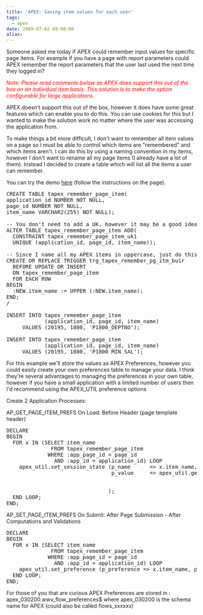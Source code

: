 ```yaml
---
title: 'APEX: Saving item values for each user'
tags:
  - apex
date: 2009-07-02 09:00:00
alias:
---
```


Someone asked me today if APEX could remember input values for specific page items. For example if you have a page with report parameters could APEX remember the report parameters that the user last used the next time they logged in?

<span style="font-style:italic; color:red;">Note: Please read comments below as APEX does support this out of the box on an individual item basis. This solution is to make the option configurable for large applications.</span>

APEX doesn't support this out of the box, however it does have some great features which can enable you to do this. <span style="font-style=italic;">You can use cookies for this but I wanted to make the solution work no matter where the user was accessing the application from.</span>

To make things a bit more difficult, I don't want to remember all item values on a page so I must be able to control which items are "remembered" and which items aren't. I can do this by using a naming convention in my items, however I don't want to rename all my page items (I already have a lot of them). Instead I decided to create a table which will list all the items a user can remember.

You can try the demo [here](http://apex.oracle.com/pls/otn/f?p=20195:1800) (follow the instructions on the page).

<pre class="brush: sql">
CREATE TABLE tapex_remember_page_item(
application_id NUMBER NOT NULL,
page_id NUMBER NOT NULL,
item_name VARCHAR2(255) NOT NULL);

-- You don't need to add a UK, however it may be a good idea.
ALTER TABLE tapex_remember_page_item ADD(
  CONSTRAINT tapex_remember_page_item_uk1
  UNIQUE (application_id, page_id, item_name));

-- Since I name all my APEX items in uppercase, just do this as an extra precaution
CREATE OR REPLACE TRIGGER trg_tapex_remember_pg_itm_buir
  BEFORE UPDATE OR INSERT
  ON tapex_remember_page_item
  FOR EACH ROW
BEGIN
  :NEW.item_name := UPPER (:NEW.item_name);
END;
/

INSERT INTO tapex_remember_page_item
            (application_id, page_id, item_name)
     VALUES (20195, 1800, 'P1800_DEPTNO');

INSERT INTO tapex_remember_page_item
            (application_id, page_id, item_name)
     VALUES (20195, 1800, 'P1800_MIN_SAL');            
</pre>

For this example we'll store the values as APEX Preferences, however you could easily create your own preferences table to manage your data. I think they're several advantages to managing the preferences in your own table, however if you have a small application with a limited number of users then I'd recommend using the APEX_UTIL preference options            

Create 2 Application Processes:

AP_GET_PAGE_ITEM_PREFS
On Load: Before Header (page template header)

<pre class="brush: sql">
DECLARE
BEGIN
  FOR x IN (SELECT item_name
              FROM tapex_remember_page_item
             WHERE :app_page_id = page_id
               AND :app_id = application_id) LOOP
    apex_util.set_session_state (p_name      => x.item_name,
                                 p_value     => apex_util.get_preference (p_preference     => x.item_name,
                                                                          p_user           => :app_user
                                                                         )
                                );
  END LOOP;
END;
</pre>

AP_SET_PAGE_ITEM_PREFS
On Submit: After Page Submission - After Computations and Validations

<pre class="brush: sql">
DECLARE
BEGIN
  FOR x IN (SELECT item_name
              FROM tapex_remember_page_item
             WHERE :app_page_id = page_id
               AND :app_id = application_id) LOOP
    apex_util.set_preference (p_preference => x.item_name, p_value => v (x.item_name), p_user => :app_user);
  END LOOP;
END;
</pre>

<span style="font-style=italic;">For those of you that are curious APEX Preferences are stored in : apex_030200.wwv_flow_preferences$ where apex_030200 is the schema name for APEX (could also be called flows_xxxxxx)</span>
